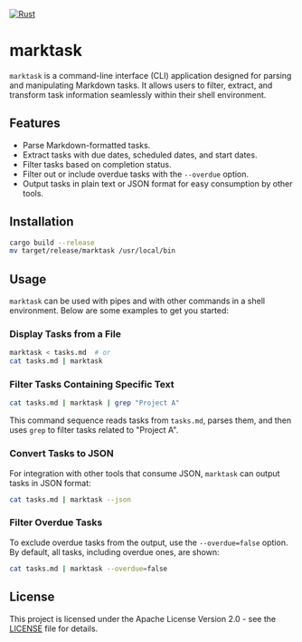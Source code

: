 [![Rust](https://github.com/ruivieira/marktask/actions/workflows/rust.yaml/badge.svg)](https://github.com/ruivieira/marktask/actions/workflows/rust.yaml)
# marktask

`marktask` is a command-line interface (CLI) application designed for parsing and manipulating Markdown tasks.
It allows users to filter, extract, and transform task information seamlessly within their shell environment.

## Features

- Parse Markdown-formatted tasks.
- Extract tasks with due dates, scheduled dates, and start dates.
- Filter tasks based on completion status.
- Filter out or include overdue tasks with the `--overdue` option.
- Output tasks in plain text or JSON format for easy consumption by other tools.

## Installation

```sh
cargo build --release
mv target/release/marktask /usr/local/bin
```

## Usage

`marktask` can be used with pipes and with other commands in a shell environment. 
Below are some examples to get you started:

### Display Tasks from a File

```sh
marktask < tasks.md  # or
cat tasks.md | marktask
```

### Filter Tasks Containing Specific Text

```sh
cat tasks.md | marktask | grep "Project A"
```

This command sequence reads tasks from `tasks.md`, parses them, and then uses `grep` to filter tasks related to "Project A".

### Convert Tasks to JSON

For integration with other tools that consume JSON, `marktask` can output tasks in JSON format:

```sh
cat tasks.md | marktask --json
```

### Filter Overdue Tasks

To exclude overdue tasks from the output, use the `--overdue=false` option. 
By default, all tasks, including overdue ones, are shown:

```sh
cat tasks.md | marktask --overdue=false
```

## License

This project is licensed under the Apache License Version 2.0 - see the [LICENSE](./LICENSE) file for details.